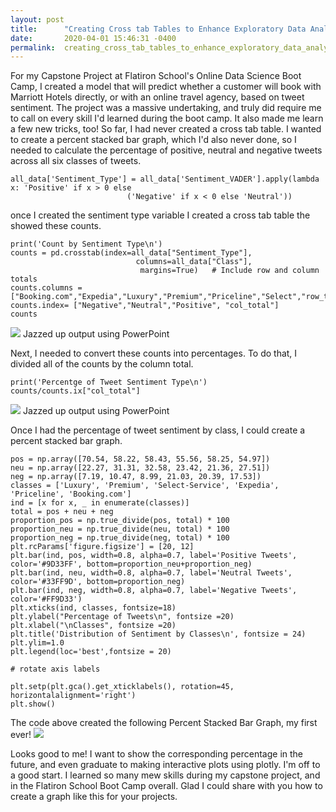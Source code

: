 ```yaml
---
layout: post
title:      "Creating Cross tab Tables to Enhance Exploratory Data Analysis"
date:       2020-04-01 15:46:31 -0400
permalink:  creating_cross_tab_tables_to_enhance_exploratory_data_analysis
---
```



For my Capstone Project at Flatiron School's Online Data Science Boot Camp, I created a model that will predict whether a customer will book with Marriott Hotels directly, or with an online travel agency, based on tweet sentiment. The project was a massive undertaking, and truly did require me to call on every skill I'd learned during the boot camp.
It also made me learn a few new tricks, too! So far, I had never created a cross tab table. I wanted to create a percent stacked bar graph, which I'd also never done, so I needed to calculate the percentage of positive, neutral and negative tweets across all six classes of tweets.

```
all_data['Sentiment_Type'] = all_data['Sentiment_VADER'].apply(lambda x: 'Positive' if x > 0 else
                          ('Negative' if x < 0 else 'Neutral'))
```

once I created the sentiment type variable I created a cross tab table the showed these counts.

```
print('Count by Sentiment Type\n')
counts = pd.crosstab(index=all_data["Sentiment_Type"], 
                            columns=all_data["Class"],
                             margins=True)   # Include row and column totals
counts.columns = ["Booking.com","Expedia","Luxury","Premium","Priceline","Select","row_total"]
counts.index= ["Negative","Neutral","Positive", "col_total"]
counts
```

![](https://imgur.com/U3MSLnu.jpg)
Jazzed up output using PowerPoint

Next, I needed to convert these counts into percentages. To do that, I divided all of the counts by the column total.

```
print('Percentge of Tweet Sentiment Type\n')
counts/counts.ix["col_total"]
```

![](https://i.imgur.com/qiSbEis.png)
Jazzed up output using PowerPoint

Once I had the percentage of tweet sentiment by class, I could create a percent stacked bar graph.

```
pos = np.array([70.54, 58.22, 58.43, 55.56, 58.25, 54.97])
neu = np.array([22.27, 31.31, 32.58, 23.42, 21.36, 27.51])
neg = np.array([7.19, 10.47, 8.99, 21.03, 20.39, 17.53])
classes = ['Luxury', 'Premium', 'Select-Service', 'Expedia', 'Priceline', 'Booking.com']
ind = [x for x, _ in enumerate(classes)]
total = pos + neu + neg
proportion_pos = np.true_divide(pos, total) * 100
proportion_neu = np.true_divide(neu, total) * 100
proportion_neg = np.true_divide(neg, total) * 100
plt.rcParams['figure.figsize'] = [20, 12]
plt.bar(ind, pos, width=0.8, alpha=0.7, label='Positive Tweets', color='#9D33FF', bottom=proportion_neu+proportion_neg)
plt.bar(ind, neu, width=0.8, alpha=0.7, label='Neutral Tweets', color='#33FF9D', bottom=proportion_neg)
plt.bar(ind, neg, width=0.8, alpha=0.7, label='Negative Tweets', color='#FF9D33')
plt.xticks(ind, classes, fontsize=18)
plt.ylabel("Percentage of Tweets\n", fontsize =20)
plt.xlabel("\nClasses", fontsize =20)
plt.title('Distribution of Sentiment by Classes\n', fontsize = 24)
plt.ylim=1.0
plt.legend(loc='best',fontsize = 20)

# rotate axis labels

plt.setp(plt.gca().get_xticklabels(), rotation=45, horizontalalignment='right')
plt.show()
```

The code above created the following Percent Stacked Bar Graph, my first ever!
![](https://imgur.com/Aad9nZ2.jpg)

Looks good to me! I want to show the corresponding percentage in the future, and even graduate to making interactive plots using plotly. I'm off to a good start. I learned so many mew skills during my capstone project, and in the Flatiron School Boot Camp overall. Glad I could share with you how to create a graph like this for your projects.
